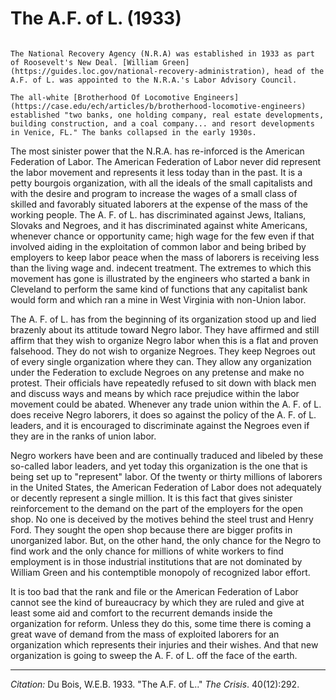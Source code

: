 <!--
title:   The A.F. of L.
author:  Du Bois, W.E.B.
journal: The Crisis
year:    1933
volume:  40
issue:   12
pages:   292
-->
# The A.F. of L. (1933)

```{margin}

The National Recovery Agency (N.R.A) was established in 1933 as part of Roosevelt's New Deal. [William Green](https://guides.loc.gov/national-recovery-administration), head of the A.F. of L. was appointed to the N.R.A.'s Labor Advisory Council.

The all-white [Brotherhood Of Locomotive Engineers](https://case.edu/ech/articles/b/brotherhood-locomotive-engineers) established "two banks, one holding company, real estate developments, building construction, and a coal company... and resort developments in Venice, FL." The banks collapsed in the early 1930s.
```

The most sinister power that the N.R.A. has re-inforced is the American Federation of Labor. The American Federation of Labor never did represent the labor movement and represents it less today than in the past. It is a petty bourgois organization, with all the ideals of the small capitalists and with the desire and program to increase the wages of a small class of skilled and favorably situated laborers at the expense of the mass of the working people. The A. F. of L. has discriminated against Jews, Italians, Slovaks and Negroes, and it has discriminated against white Americans, whenever chance or opportunity came; high wage for the few even if that involved aiding in the exploitation of common labor and being bribed by employers to keep labor peace when the mass of laborers is receiving less than the living wage and. indecent treatment. The extremes to which this movement has gone is illustrated by the engineers who started a bank in Cleveland to perform the same kind of functions that any capitalist bank would form and which ran a mine in West Virginia with non-Union labor.

The A. F. of L. has from the beginning of its organization stood up and lied brazenly about its attitude toward Negro labor. They have affirmed and still affirm that they wish to organize Negro labor when this is a flat and proven falsehood. They do not wish to organize Negroes. They keep Negroes out of every single organization where they can. They allow any organization under the Federation to exclude Negroes on any pretense and make no protest. Their officials have repeatedly refused to sit down with black men and discuss ways and means by which race prejudice within the labor movement could be abated. Whenever any trade union within the A. F. of L. does receive Negro laborers, it does so against the policy of the A. F. of L. leaders, and it is encouraged to discriminate against the Negroes even if they are in the ranks of union labor.

Negro workers have been and are continually traduced and libeled by these so-called labor leaders, and yet today this organization is the one that is being set up to "represent" labor. Of the twenty or thirty millions of laborers in the United States, the American Federation of Labor does not adequately or decently represent a single million. It is this fact that gives sinister reinforcement to the demand on the part of the employers for the open shop. No one is deceived by the motives behind the steel trust and Henry Ford. They sought the open shop because there are bigger profits in unorganized labor. But, on the other hand, the only chance for the Negro to find work and the only chance for millions of white workers to find employment is in those industrial institutions that are not dominated by William Green and his contemptible monopoly of recognized labor effort.

It is too bad that the rank and file or the American Federation of Labor cannot see the kind of bureaucracy by which they are ruled and give at least some aid and comfort to the recurrent demands inside the organization for reform. Unless they do this, some time there is coming a great wave of demand from the mass of exploited laborers for an organization which represents their injuries and their wishes. And that new organization is going to sweep the A. F. of L. off the face of the earth.

_________________
*Citation:* Du Bois, W.E.B. 1933. "The A.F. of L.." *The Crisis*. 40(12):292.
